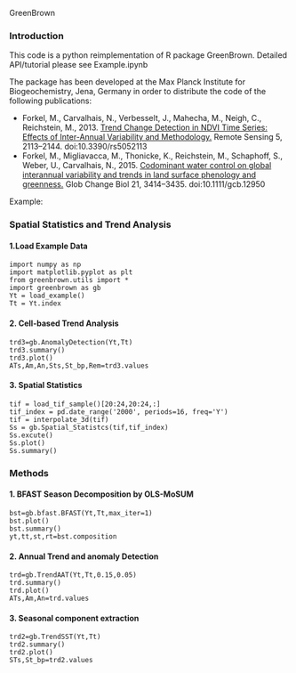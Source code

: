 GreenBrown





### Introduction
This code is a python reimplementation of R package GreenBrown.
Detailed API/tutorial please see Example.ipynb

The package has been developed at the Max Planck Institute for Biogeochemistry, Jena, Germany in order to distribute the code of the following publications:
-   Forkel, M., Carvalhais, N., Verbesselt, J., Mahecha, M., Neigh, C., Reichstein, M., 2013.  [Trend Change Detection in NDVI Time Series: Effects of Inter-Annual Variability and Methodology.](http://www.mdpi.com/2072-4292/5/5/2113)  Remote Sensing 5, 2113–2144. doi:10.3390/rs5052113
-   Forkel, M., Migliavacca, M., Thonicke, K., Reichstein, M., Schaphoff, S., Weber, U., Carvalhais, N., 2015.  [Codominant water control on global interannual variability and trends in land surface phenology and greenness.](http://onlinelibrary.wiley.com/doi/10.1111/gcb.12950/abstract)  Glob Change Biol 21, 3414–3435. doi:10.1111/gcb.12950

Example:

### Spatial Statistics and Trend Analysis
#### 1.Load Example Data

    import numpy as np
    import matplotlib.pyplot as plt
    from greenbrown.utils import *
    import greenbrown as gb
    Yt = load_example()
    Tt = Yt.index

#### 2. Cell-based Trend Analysis 

    trd3=gb.AnomalyDetection(Yt,Tt)
    trd3.summary()
    trd3.plot()
    ATs,Am,An,Sts,St_bp,Rem=trd3.values

#### 3. Spatial Statistics 
	

    tif = load_tif_sample()[20:24,20:24,:]
    tif_index = pd.date_range('2000', periods=16, freq='Y')
    tif = interpolate_3d(tif)
    Ss = gb.Spatial_Statistcs(tif,tif_index)
    Ss.excute()
    Ss.plot()
    Ss.summary()




### Methods
#### 1. BFAST Season Decomposition by OLS-MoSUM

    bst=gb.bfast.BFAST(Yt,Tt,max_iter=1)
    bst.plot()
    bst.summary()
    yt,tt,st,rt=bst.composition

#### 2. Annual Trend and anomaly Detection
    trd=gb.TrendAAT(Yt,Tt,0.15,0.05)
    trd.summary()
    trd.plot()
    ATs,Am,An=trd.values


#### 3. Seasonal component extraction

    trd2=gb.TrendSST(Yt,Tt)
    trd2.summary()
    trd2.plot()
    STs,St_bp=trd2.values
